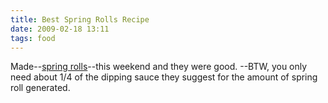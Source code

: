 ```yaml
---
title: Best Spring Rolls Recipe
date: 2009-02-18 13:11
tags: food
---
```

Made--[spring rolls][1]--this weekend and they were good. --BTW, you only need about 1/4 of the dipping sauce they suggest for the amount of spring roll generated.

 [1]: http://www.foodnetwork.com/recipes/saras-secrets/shrimp-spring-rolls-with-peanut-dipping-sauce-recipe/index.html "spring rolls"
